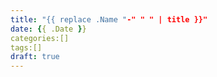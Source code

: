 ```yaml
---
title: "{{ replace .Name "-" " " | title }}"
date: {{ .Date }}
categories:[]
tags:[]
draft: true
---
```


